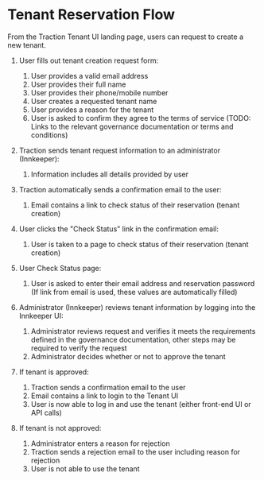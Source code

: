 # Tenant Reservation Flow

From the Traction Tenant UI landing page, users can request to create a new tenant.

1. User fills out tenant creation request form:
    1. User provides a valid email address
    1. User provides their full name
    1. User provides their phone/mobile number
    1. User creates a requested tenant name
    1. User provides a reason for the tenant
    1. User is asked to confirm they agree to the terms of service (TODO: Links to the relevant governance documentation or terms and conditions)

1. Traction sends tenant request information to an administrator (Innkeeper):
    1. Information includes all details provided by user

1. Traction automatically sends a confirmation email to the user:
    1. Email contains a link to check status of their reservation (tenant creation)

1. User clicks the "Check Status" link in the confirmation email:
    1. User is taken to a page to check status of their reservation (tenant creation)

1. User Check Status page:
    1. User is asked to enter their email address and reservation password (If link from email is used, these values are automatically filled)

1. Administrator (Innkeeper) reviews tenant information by logging into the Innkeeper UI:
    1. Administrator reviews request and verifies it meets the requirements defined in the governance documentation, other steps may be required to verify the request
    1. Administrator decides whether or not to approve the tenant

1. If tenant is approved:
    1. Traction sends a confirmation email to the user
    1. Email contains a link to login to the Tenant UI
    1. User is now able to log in and use the tenant (either front-end UI or API calls)

1. If tenant is not approved:
    1. Administrator enters a reason for rejection
    1. Traction sends a rejection email to the user including reason for rejection
    1. User is not able to use the tenant
